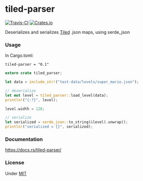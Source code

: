 # tiled-parser

[![Travis-CI](https://api.travis-ci.org/martinlindhe/tiled-parser.svg)](https://travis-ci.org/martinlindhe/tiled-parser) [![Crates.io](https://img.shields.io/crates/v/tiled-parser.svg)](https://crates.io/crates/tiled-parser)

Deserializes and serializes [Tiled](http://www.mapeditor.org/) .json maps, using serde_json


### Usage

In Cargo.toml:

```tiled-parser = "0.1"```

```rust
extern crate tiled_parser;

let data = include_str!("test-data/levels/super_mario.json");

// deserialize
let mut level = tiled_parser::load_level(data);
println!("{:?}", level);

level.width = 128;

// serialize
let serialized = serde_json::to_string(&level).unwrap();
println!("serialized = {}", serialized);
```


### Documentation

https://docs.rs/tiled-parser/


### License

Under [MIT](LICENSE)
